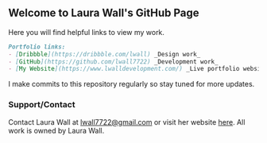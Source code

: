 ## Welcome to Laura Wall's GitHub Page

Here you will find helpful links to view my work.

```markdown
Portfolio links:
- [Dribbble](https://dribbble.com/lwall) _Design work_
- [GitHub](https://github.com/lwall7722) _Development work_
- [My Website](https://www.lwalldevelopment.com/) _Live portfolio website_
```

I make commits to this repository regularly so stay tuned for more updates.

### Support/Contact

Contact Laura Wall at lwall7722@gmail.com or visit her website [here](https://www.lwalldevelopment.com/). All work is owned by Laura Wall.
